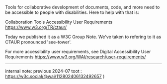 Tools for collaborative development of documents, code, and more need to be accessible to people with disabilities. Here to help with that is:

Collaboration Tools Accessibility User Requirements https://www.w3.org/TR/ctaur/

Today we published it as a W3C Group Note. We've taken to refering to it as CTAUR pronounced 'see-tower'.

For more accessibility user requirements, see Digital Accessibility User Requirements https://www.w3.org/WAI/research/user-requirements/

---
internal note: previous 2024-07 toot : https://w3c.social/@wai/112802406132492657 )
